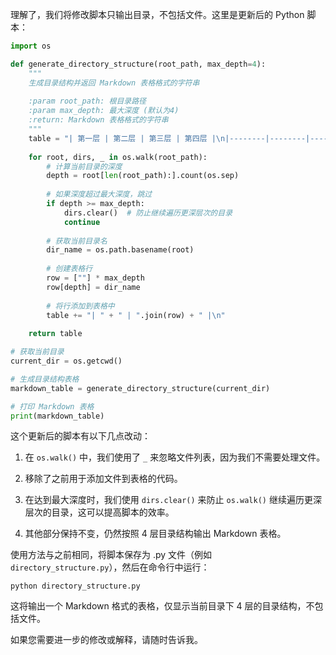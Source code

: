 理解了，我们将修改脚本只输出目录，不包括文件。这里是更新后的 Python 脚本：

```python
import os

def generate_directory_structure(root_path, max_depth=4):
    """
    生成目录结构并返回 Markdown 表格格式的字符串
    
    :param root_path: 根目录路径
    :param max_depth: 最大深度 (默认为4)
    :return: Markdown 表格格式的字符串
    """
    table = "| 第一层 | 第二层 | 第三层 | 第四层 |\n|--------|--------|--------|--------|\n"
    
    for root, dirs, _ in os.walk(root_path):
        # 计算当前目录的深度
        depth = root[len(root_path):].count(os.sep)
        
        # 如果深度超过最大深度，跳过
        if depth >= max_depth:
            dirs.clear()  # 防止继续遍历更深层次的目录
            continue
        
        # 获取当前目录名
        dir_name = os.path.basename(root)
        
        # 创建表格行
        row = [""] * max_depth
        row[depth] = dir_name
        
        # 将行添加到表格中
        table += "| " + " | ".join(row) + " |\n"
    
    return table

# 获取当前目录
current_dir = os.getcwd()

# 生成目录结构表格
markdown_table = generate_directory_structure(current_dir)

# 打印 Markdown 表格
print(markdown_table)
```

这个更新后的脚本有以下几点改动：

1. 在 `os.walk()` 中，我们使用了 `_` 来忽略文件列表，因为我们不需要处理文件。

2. 移除了之前用于添加文件到表格的代码。

3. 在达到最大深度时，我们使用 `dirs.clear()` 来防止 `os.walk()` 继续遍历更深层次的目录，这可以提高脚本的效率。

4. 其他部分保持不变，仍然按照 4 层目录结构输出 Markdown 表格。

使用方法与之前相同，将脚本保存为 .py 文件（例如 `directory_structure.py`），然后在命令行中运行：

```
python directory_structure.py
```

这将输出一个 Markdown 格式的表格，仅显示当前目录下 4 层的目录结构，不包括文件。

如果您需要进一步的修改或解释，请随时告诉我。